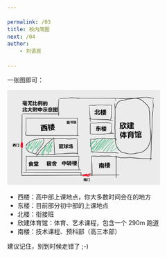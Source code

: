 ```yaml
---

permalink: /03
title: 校内简图
next: /04
author:
    - 刘语辰

---
```


一张图即可：

<img src="pkuschoolmap.png" style="width: 70%">

- 西楼：高中部上课地点，你大多数时间会在的地方
- 东楼：目前部分初中部的上课地点
- 北楼：衔接班
- 欣建体育馆：体育、艺术课程，包含一个 290m 跑道
- 南楼：技术课程、预科部（高三本部）

建议记住，别到时候走错了 ;-)
